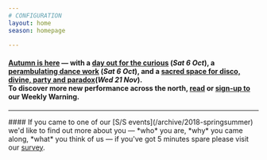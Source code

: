 ```yaml
---
# CONFIGURATION
layout: home
season: homepage

---
```

#### [Autumn is here](/current/2018-autumnwinter) — with a [day out for the curious](/current/2018-emergency) (*Sat 6 Oct*), a [perambulating dance work](/current/2018-autumnwinter/instantdissidence) (*Sat 6 Oct*), and a [sacred space for disco, divine, party and paradox](/current/2018-autumnwinter/makishi)(*Wed 21 Nov*).<br>To discover more new performance across the north, <a href="http://wordofwarning.posthaven.com" target="_blank">read</a> or <a href="http://eepurl.com/i_Odb" target="_blank">sign-up to</a> our Weekly Warning.          
<hr>               
#### If you came to one of our [S/S events](/archive/2018-springsummer) we'd like to find out more about you — *who* you are, *why* you came along, *what* you think of us — if you've got 5 minutes spare please visit our <a href="http://research.audiencesurveys.org/s.asp?k=152950990710" target="_blank">survey</a>.
